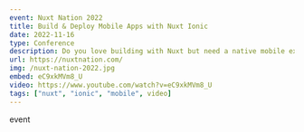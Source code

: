 ```yaml
---
event: Nuxt Nation 2022
title: Build & Deploy Mobile Apps with Nuxt Ionic
date: 2022-11-16
type: Conference
description: Do you love building with Nuxt but need a native mobile experience? Nuxt Ionic is an out-of-the-box integration that lets you build Nuxt applications with a native look and feel leveraging Ionic components, composables, and icons. Nuxt Ionic automatically imports what you need from the Ionic framework mobile UI toolkit, as well as Capacitor, which provides native mobile device functionality and builds for iOS and Android. This talk will cover the features and use cases of Nuxt Ionic, how to get started, and even deploying your mobile app to users with Ionic's Appflow platform.
url: https://nuxtnation.com/
img: /nuxt-nation-2022.jpg
embed: eC9xkMVm8_U
video: https://www.youtube.com/watch?v=eC9xkMVm8_U
tags: ["nuxt", "ionic", "mobile", video]
---
```

event
